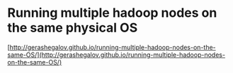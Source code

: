 # Running multiple hadoop nodes on the same physical OS

[http://gerashegalov.github.io/running-multiple-hadoop-nodes-on-the-same-OS/](http://gerashegalov.github.io/running-multiple-hadoop-nodes-on-the-same-OS/)


